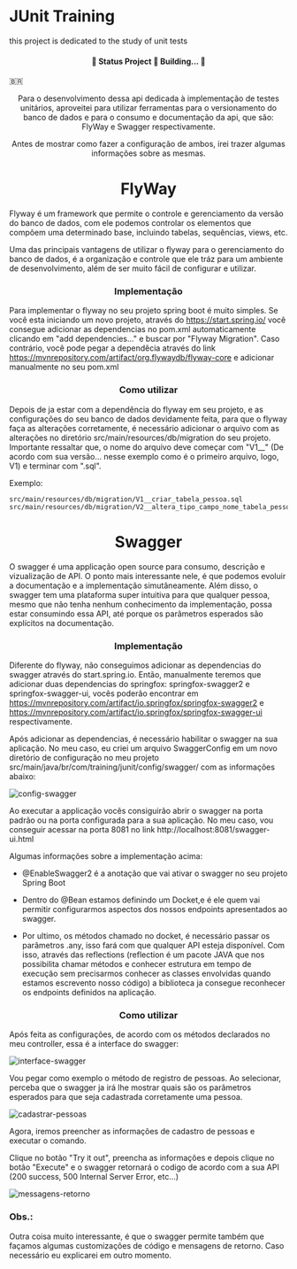 # JUnit Training
this project is dedicated to the study of unit tests

<h4 align="center"> 
	🚧   Status Project 🚀 Building...  🚧
</h4>

🇧🇷

<p align="center">Para o desenvolvimento dessa api dedicada à implementação de testes unitários, aproveitei para utilizar ferramentas para o versionamento do 
banco de dados e para o consumo e documentação da api, que são: FlyWay e Swagger respectivamente.</p>

<p align="center">Antes de mostrar como fazer a configuração de ambos, irei trazer algumas informações sobre as mesmas.</p>

<h1 align="center">
    <a>FlyWay</a>
</h1>

Flyway é um framework que permite o controle e gerenciamento da versão do banco de dados, com ele podemos controlar
os elementos que compõem uma determinado base, incluindo tabelas, sequências, views, etc.

Uma das principais vantagens de utilizar o flyway para o gerenciamento do banco de dados, é a organização e controle que ele tráz para um ambiente de desenvolvimento, além de ser muito fácil de configurar e utilizar. 

<h3 align="center">
    <a>Implementação</a>
</h3>

Para implementar o flyway no seu projeto spring boot é muito simples. Se você esta iniciando um novo projeto, através do https://start.spring.io/ você consegue 
adicionar as dependencias no pom.xml automaticamente clicando em "add dependencies..." e buscar por "Flyway Migration". Caso contrário, você pode pegar a dependêcia através do link https://mvnrepository.com/artifact/org.flywaydb/flyway-core e adicionar manualmente no seu pom.xml

<h3 align="center">
    <a>Como utilizar</a>
</h3>

Depois de ja estar com a dependência do flyway em seu projeto, e as configurações do seu banco de dados devidamente feita, para que o flyway faça as alterações corretamente, é necessário adicionar o arquivo com as alterações no diretório src/main/resources/db/migration do seu projeto. Importante ressaltar que, o nome
do arquivo deve começar com "V1__" (De acordo com sua versão... nesse exemplo como é o primeiro arquivo, logo, V1) e terminar com ".sql".

Exemplo:

	src/main/resources/db/migration/V1__criar_tabela_pessoa.sql
	src/main/resources/db/migration/V2__altera_tipo_campo_nome_tabela_pessoa.sql
	

<h1 align="center">
    <a>Swagger</a>
</h1>

<p>O swagger é uma applicação open source para consumo, descrição e vizualização de API. O ponto mais interessante nele, é que podemos evoluir a documentação e a 
implementação simutâneamente. Além disso, o swagger tem uma plataforma super intuitiva para que qualquer pessoa, mesmo que não tenha nenhum conhecimento da implementação, possa estar consumindo essa API, até porque os parâmetros esperados são explícitos na documentação.</p>

<h3 align="center">
    <a>Implementação</a>
</h3>

Diferente do flyway, não conseguimos adicionar as dependencias do swagger através do start.spring.io. Então, manualmente teremos que adicionar duas dependencias do springfox: springfox-swagger2 e springfox-swagger-ui, vocês poderão encontrar em https://mvnrepository.com/artifact/io.springfox/springfox-swagger2 e https://mvnrepository.com/artifact/io.springfox/springfox-swagger-ui respectivamente.

Após adicionar as dependencias, é necessário habilitar o swagger na sua aplicação. No meu caso, eu criei um arquivo SwaggerConfig em um novo diretório de configuração no meu projeto src/main/java/br/com/training/junit/config/swagger/ com as informações abaixo:

![config-swagger](https://user-images.githubusercontent.com/69025247/134714163-77c24ca8-5ef0-4d23-bc13-23cdae7d2832.jpeg)

Ao executar a applicação vocês consiguirão abrir o swagger na porta padrão ou na porta configurada para a sua aplicação. No meu caso, vou conseguir acessar na porta 8081 no link http://localhost:8081/swagger-ui.html

Algumas informações sobre a implementação acima:

 - @EnableSwagger2 é a anotação que vai ativar o swagger no seu projeto Spring Boot

 - Dentro do @Bean estamos definindo um Docket,e é ele quem vai permitir configurarmos aspectos dos nossos endpoints apresentados ao swagger.

 - Por ultimo, os métodos chamado no docket, é necessário passar os parâmetros .any, isso fará com que qualquer API esteja disponível. Com isso, através das 		reflections (reflection é um pacote JAVA que nos possibilita chamar métodos e conhecer estrutura em tempo de execução sem precisarmos conhecer as 		classes envolvidas quando estamos escrevento nosso código) a biblioteca ja consegue reconhecer os endpoints definidos na aplicação.

<h3 align="center">
    <a>Como utilizar</a>
</h3>

Após feita as configurações, de acordo com os métodos declarados no meu controller, essa é a interface do swagger:

![interface-swagger](https://user-images.githubusercontent.com/69025247/134717888-d27e4f3f-3b69-434a-aef7-a0d42049becb.jpeg)

Vou pegar como exemplo o método de registro de pessoas. Ao selecionar, perceba que o swagger ja irá lhe mostrar quais são os parâmetros esperados para que seja cadastrada corretamente uma pessoa.

![cadastrar-pessoas](https://user-images.githubusercontent.com/69025247/134718288-5fb60e28-dbfa-481b-8743-fcab8f458c1d.jpeg)

Agora, iremos preencher as informações de cadastro de pessoas e executar o comando.

Clique no botão "Try it out", preencha as informações e depois clique no botão "Execute" e o swagger retornará o codigo de acordo com a sua API (200 success, 
500  Internal Server Error, etc...)

![messagens-retorno](https://user-images.githubusercontent.com/69025247/134719101-c1c542e9-618d-4e22-bd17-9c5049d06bce.jpeg)

<h3>
    <a>Obs.:</a>
</h3>

Outra coisa muito interessante, é que o swagger permite também que façamos algumas customizações de código e mensagens de retorno. Caso necessário eu explicarei em outro momento.

